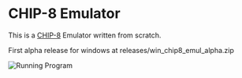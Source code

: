 # CHIP-8 Emulator
This is a [CHIP-8](https://en.wikipedia.org/wiki/CHIP-8) Emulator written from scratch.

First alpha release for windows at releases/win_chip8_emul_alpha.zip

![Running Program](imgs/example_code.jpg?raw=true "Running Program")
